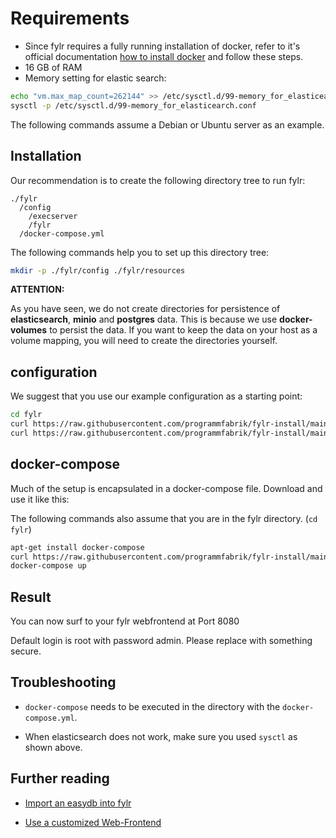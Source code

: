 # Requirements

* Since fylr requires a fully running installation of docker, refer to it's official documentation [how to install docker](https://docs.docker.com/engine/install/) and follow these steps.
* 16 GB of RAM
* Memory setting for elastic search:

```bash
echo "vm.max_map_count=262144" >> /etc/sysctl.d/99-memory_for_elasticearch.conf
sysctl -p /etc/sysctl.d/99-memory_for_elasticearch.conf
```

The following commands assume a Debian or Ubuntu server as an example.

## Installation

Our recommendation is to create the following directory tree to run fylr:

```text
./fylr
  /config
    /execserver
    /fylr
  /docker-compose.yml
```

The following commands help you to set up this directory tree:

```bash
mkdir -p ./fylr/config ./fylr/resources
```

**ATTENTION:**

As you have seen, we do not create directories for persistence of **elasticsearch**, **minio** and **postgres** data. This is because we use **docker-volumes** to persist the data. If you want to keep the data on your host as a volume mapping, you will need to create the directories yourself.

## configuration

We suggest that you use our example configuration as a starting point:

```bash
cd fylr
curl https://raw.githubusercontent.com/programmfabrik/fylr-install/main/docker/config/fylr/fylr.yml -o config/fylr/fylr.yml
curl https://raw.githubusercontent.com/programmfabrik/fylr-install/main/docker/config/execserver/fylr.yml -o config/execserver/fylr.yml
```

## docker-compose

Much of the setup is encapsulated in a docker-compose file. Download and use it like this:

The following commands also assume that you are in the fylr directory. (`cd fylr`)

```bash
apt-get install docker-compose
curl https://raw.githubusercontent.com/programmfabrik/fylr-install/main/docker/docker-compose.postgres.yml -o docker-compose.yml
docker-compose up
```

## Result

You can now surf to your fylr webfrontend at Port 8080

Default login is root with password admin. Please replace with something secure.

## Troubleshooting

* `docker-compose` needs to be executed in the directory with the `docker-compose.yml`.

* When elasticsearch does not work, make sure you used `sysctl` as shown above.

## Further reading

* [Import an easydb into fylr](../customization/restore-easydb5.md)

* [Use a customized Web-Frontend](../customization/webfrontend.md)
